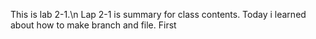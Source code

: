 This is lab 2-1.\n
Lap 2-1 is summary for class contents.
Today i learned about how to make branch and file.
First 
